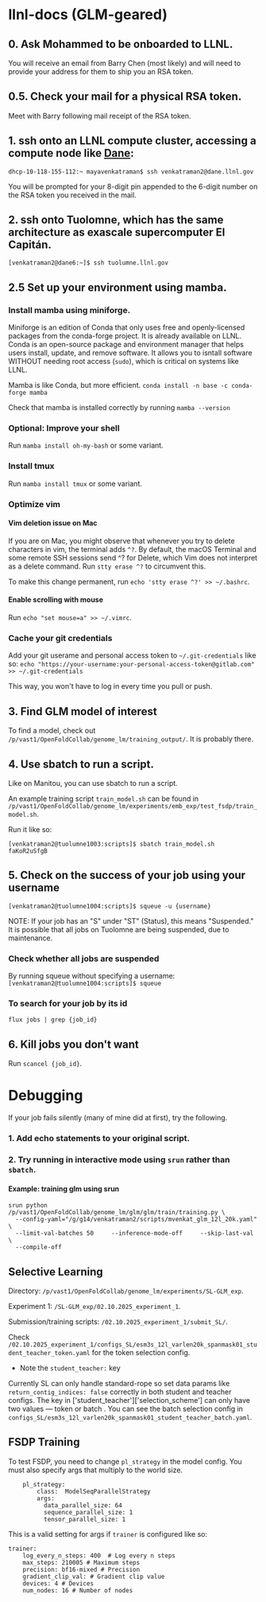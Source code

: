 # llnl-docs (GLM-geared)

## 0. Ask Mohammed to be onboarded to LLNL. 

You will receive an email from Barry Chen (most likely) and will need to provide your address for them to ship you an RSA token. 

## 0.5. Check your mail for a physical RSA token. 

Meet with Barry following mail receipt of the RSA token. 

## 1. ssh onto an LLNL compute cluster, accessing a compute node like [Dane](https://hpc.llnl.gov/hardware/compute-platforms/dane):
```
dhcp-10-118-155-112:~ mayavenkatraman$ ssh venkatraman2@dane.llnl.gov
```
You will be prompted for your 8-digit pin appended to the 6-digit number on the RSA token you received in the mail.  

## 2. ssh onto Tuolomne, which has the same architecture as exascale supercomputer El Capitán.
```
[venkatraman2@dane6:~]$ ssh tuolumne.llnl.gov
```

## 2.5 Set up your environment using mamba.

### Install mamba using miniforge.

Miniforge is an edition of Conda that only uses free and openly-licensed packages from the conda-forge project. It is already available on LLNL. Conda is an open-source package and environment manager that helps users install, update, and remove software. It allows you to isntall software WITHOUT needing root access (`sudo`), which is critical on systems like LLNL. 

Mamba is like Conda, but more efficient. 
```conda install -n base -c conda-forge mamba```

Check that mamba is installed correctly by running
```mamba --version```

### Optional: Improve your shell

Run `mamba install oh-my-bash` or some variant. 

### Install tmux

Run `mamba install tmux` or some variant.

### Optimize vim 

#### Vim deletion issue on Mac

If you are on Mac, you might observe that whenever you try to delete characters in vim, the terminal adds `^?`. By default, the macOS Terminal and some remote SSH sessions send ^? for Delete, which Vim does not interpret as a delete command. Run `stty erase ^?` to circumvent this. 

To make this change permanent, run `echo 'stty erase ^?' >> ~/.bashrc`.

#### Enable scrolling with mouse

Run `echo "set mouse=a" >> ~/.vimrc`.

### Cache your git credentials

Add your git userame and personal access token to `~/.git-credentials` like so:
`echo "https://your-username:your-personal-access-token@gitlab.com" >> ~/.git-credentials`

This way, you won't have to log in every time you pull or push. 

## 3. Find GLM model of interest

To find a model, check out `/p/vast1/OpenFoldCollab/genome_lm/training_output/`. It is probably there. 

## 4. Use sbatch to run a script.

Like on Manitou, you can use sbatch to run a script.

An example training script `train_model.sh` can be found in `/p/vast1/OpenFoldCollab/genome_lm/experiments/emb_exp/test_fsdp/train_model.sh`.

Run it like so:
```
[venkatraman2@tuolumne1003:scripts]$ sbatch train_model.sh 
faKoR2uSfgB
```
## 5. Check on the success of your job using your username
`[venkatraman2@tuolumne1004:scripts]$ squeue -u {username}`

NOTE: If your job has an "S" under "ST" (Status), this means "Suspended." It is possible that all jobs on Tuolomne are being suspended, due to maintenance. 

### Check whether all jobs are suspended

By running squeue without specifying a username:
`[venkatraman2@tuolumne1004:scripts]$ squeue`

### To search for your job by its id
`flux jobs | grep {job_id}`

## 6. Kill jobs you don't want

Run `scancel {job_id}`.

# Debugging

If your job fails silently (many of mine did at first), try the following.

### 1. Add echo statements to your original script. 

### 2. Try running in interactive mode using `srun` rather than `sbatch`. 

#### Example: training glm using srun
```
srun python /p/vast1/OpenFoldCollab/genome_lm/glm/glm/train/training.py \
  --config-yaml="/g/g14/venkatraman2/scripts/mvenkat_glm_12l_20k.yaml" \
  --limit-val-batches 50     --inference-mode-off     --skip-last-val \
  --compile-off
```

## Selective Learning

Directory: `/p/vast1/OpenFoldCollab/genome_lm/experiments/SL-GLM_exp`.

Experiment 1: `/SL-GLM_exp/02.10.2025_experiment_1`.

Submission/training scripts: `/02.10.2025_experiment_1/submit_SL/`.

Check `/02.10.2025_experiment_1/configs_SL/esm3s_12l_varlen20k_spanmask01_student_teacher_token.yaml` for the token selection config.
* Note the `student_teacher:` key

Currently SL can only handle standard-rope so set data params like `return_contig_indices: false`  correctly in both student and teacher configs. The key in ['student_teacher']['selection_scheme']  can only have two values — token or batch . You can see the batch selection config in `configs_SL/esm3s_12l_varlen20k_spanmask01_student_teacher_batch.yaml`.

## FSDP Training

To test FSDP, you need to change `pl_strategy` in the model config. You must also specify args that multiply to the world size.
```
    pl_strategy:
        class:  ModelSeqParallelStrategy
        args:
          data_parallel_size: 64 
          sequence_parallel_size: 1
          tensor_parallel_size: 1
```

This is a valid setting for args if `trainer` is configured like so:
```
trainer:
    log_every_n_steps: 400  # Log every n steps
    max_steps: 210005 # Maximum steps
    precision: bf16-mixed # Precision
    gradient_clip_val: # Gradient clip value
    devices: 4 # Devices
    num_nodes: 16 # Number of nodes
```



